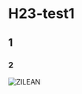 # H23-test1

## 1
### 2

<img src="https://www.google.com/imgres?imgurl=https%3A%2F%2Fddragon.leagueoflegends.com%2Fcdn%2Fimg%2Fchampion%2Fsplash%2FZilean_0.jpg&imgrefurl=https%3A%2F%2Fwww.leagueoflegends.com%2Fen-us%2Fchampions%2Fzilean%2F&tbnid=1GMCRqMyEK9kuM&vet=12ahUKEwi68peOs978AhUHM1kFHYgGB4EQMygAegUIARC7AQ..i&docid=rGfIO91c1IpsiM&w=1215&h=717&q=zilean&ved=2ahUKEwi68peOs978AhUHM1kFHYgGB4EQMygAegUIARC7AQ" alt="ZILEAN">

